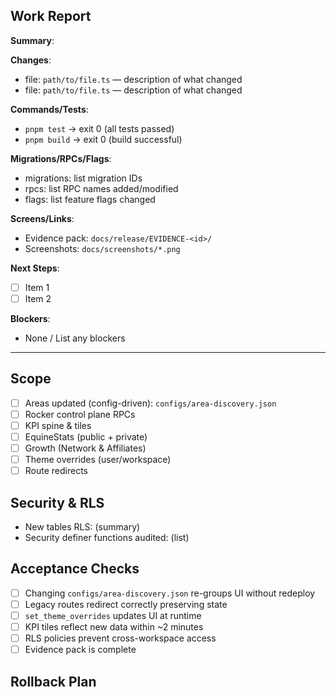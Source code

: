 ## Work Report

**Summary**: 
<!-- What changed and why (1-3 sentences) -->

**Changes**:
<!-- List each file changed with description -->
- file: `path/to/file.ts` — description of what changed
- file: `path/to/file.ts` — description of what changed

**Commands/Tests**:
<!-- Commands run and their results -->
- `pnpm test` → exit 0 (all tests passed)
- `pnpm build` → exit 0 (build successful)

**Migrations/RPCs/Flags**:
<!-- Database and configuration changes -->
- migrations: list migration IDs
- rpcs: list RPC names added/modified
- flags: list feature flags changed

**Screens/Links**: 
<!-- Screenshots or demo videos -->
- Evidence pack: `docs/release/EVIDENCE-<id>/`
- Screenshots: `docs/screenshots/*.png`

**Next Steps**:
<!-- What needs to happen next -->
- [ ] Item 1
- [ ] Item 2

**Blockers**:
<!-- Any blocking issues -->
- None / List any blockers

---

## Scope

- [ ] Areas updated (config-driven): `configs/area-discovery.json`
- [ ] Rocker control plane RPCs
- [ ] KPI spine & tiles
- [ ] EquineStats (public + private)
- [ ] Growth (Network & Affiliates)
- [ ] Theme overrides (user/workspace)
- [ ] Route redirects

## Security & RLS

- New tables RLS: (summary)
- Security definer functions audited: (list)

## Acceptance Checks

- [ ] Changing `configs/area-discovery.json` re-groups UI without redeploy
- [ ] Legacy routes redirect correctly preserving state
- [ ] `set_theme_overrides` updates UI at runtime
- [ ] KPI tiles reflect new data within ~2 minutes
- [ ] RLS policies prevent cross-workspace access
- [ ] Evidence pack is complete

## Rollback Plan

<!-- How to rollback if needed -->
